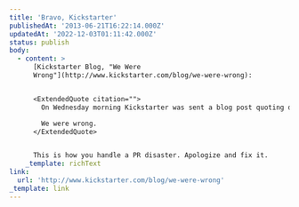 ```yaml
---
title: 'Bravo, Kickstarter'
publishedAt: '2013-06-21T16:22:14.000Z'
updatedAt: '2022-12-03T01:11:42.000Z'
status: publish
body:
  - content: >
      [Kickstarter Blog, "We Were
      Wrong"](http://www.kickstarter.com/blog/we-were-wrong):


      <ExtendedQuote citation="">
        On Wednesday morning Kickstarter was sent a blog post quoting disturbing material found on Reddit. The offensive material was part of a draft for a "seduction guide" that someone was using Kickstarter to publish. The posts offended a lot of people – us included – and many asked us to cancel the creator's project. We didn't.

        We were wrong.
      </ExtendedQuote>


      This is how you handle a PR disaster. Apologize and fix it.
    _template: richText
link:
  url: 'http://www.kickstarter.com/blog/we-were-wrong'
_template: link
---
```


